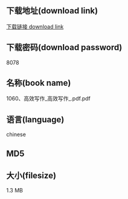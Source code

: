 ## 下载地址(download link)
[下载链接 download link](https://tutu365.netlify.app/?s=1060%E3%80%81%E9%AB%98%E6%95%88%E5%86%99%E4%BD%9C_%E9%AB%98%E6%95%88%E5%86%99%E4%BD%9C_.pdf)

## 下载密码(download password)
8078

## 名称(book name)
1060、高效写作_高效写作_.pdf.pdf

## 语言(language)
chinese

## MD5


## 大小(filesize)
1.3 MB
